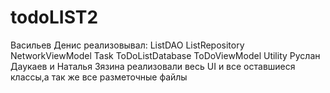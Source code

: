 # todoLIST2
Васильев Денис реализовывал:
ListDAO
ListRepository
NetworkViewModel
Task
ToDoListDatabase
ToDoViewModel
Utility
Руслан Даукаев и Наталья Зязина реализовали весь UI и все оставшиеся классы,а так же все разметочные файлы
